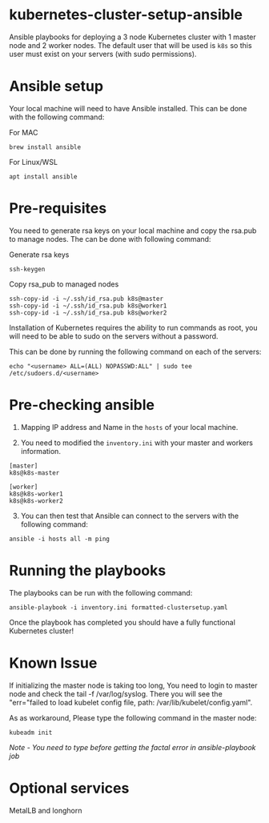 # kubernetes-cluster-setup-ansible

Ansible playbooks for deploying a 3 node Kubernetes cluster with 1 master node and 2 worker nodes. The default user 
that will be used is `k8s` so this user must exist on your servers (with sudo permissions).

# Ansible setup

Your local machine will need to have Ansible installed. This can be done with the following command:

For MAC
```
brew install ansible
```

For Linux/WSL
```
apt install ansible
```

# Pre-requisites
You need to generate rsa keys on your local machine and copy the rsa.pub to manage nodes. The can be done with following command:

Generate rsa keys

```
ssh-keygen
```
Copy rsa_pub to managed nodes
```
ssh-copy-id -i ~/.ssh/id_rsa.pub k8s@master
ssh-copy-id -i ~/.ssh/id_rsa.pub k8s@worker1
ssh-copy-id -i ~/.ssh/id_rsa.pub k8s@worker2
```

Installation of Kubernetes requires the ability to run commands as root, you will need to be able to 
sudo on the servers without a password. 

This can be done by running the following command on each of the servers:

```
echo "<username> ALL=(ALL) NOPASSWD:ALL" | sudo tee /etc/sudoers.d/<username>
```

# Pre-checking ansible
1. Mapping IP address and Name in the `hosts` of your local machine.

2. You need to modified the `inventory.ini` with your master and workers information.

```
[master]
k8s@k8s-master

[worker]
k8s@k8s-worker1
k8s@k8s-worker2
```
3. You can then test that Ansible can connect to the servers with the following command:

```
ansible -i hosts all -m ping
```

# Running the playbooks

The playbooks can be run with the following command:

```
ansible-playbook -i inventory.ini formatted-clustersetup.yaml
```

Once the playbook has completed you should have a fully functional Kubernetes cluster!

# Known Issue

If initializing the master node is taking too long, You need to login to master node and check the tail -f /var/log/syslog. There you will see the "err="failed to load kubelet config file, path: /var/lib/kubelet/config.yaml".

As as workaround, Please type the following command in the master node:

```
kubeadm init
```

*Note - You need to type before getting the factal error in ansible-playbook job*

# Optional services

MetalLB and longhorn

